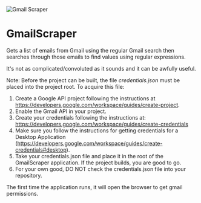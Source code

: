 
![Gmail Scraper](https://repository-images.githubusercontent.com/362003989/6471fb80-a73c-11eb-91ff-092f753906c0 "Gmail Scraper")
# GmailScraper
Gets a list of emails from Gmail using the regular Gmail search then searches through those emails to find values using regular expressions.

It's not as complicated/convoluted as it sounds and it can be awfully useful.

Note: Before the project can be built, the file *credentials.json* must be placed into the project root.
To acquire this file: 
1. Create a Google API project following the instructions at https://developers.google.com/workspace/guides/create-project.
2. Enable the Gmail API in your project.
3. Create your credentials following the instructions at: https://developers.google.com/workspace/guides/create-credentials
4. Make sure you follow the instructions for getting credentials for a Desktop Application (https://developers.google.com/workspace/guides/create-credentials#desktop).
5. Take your credentials.json file and place it in the root of the GmailScraper application. If the project builds, you are good to go.
6. For your own good, DO NOT check the credentials.json file into your repository.

The first time the application runs, it will open the browser to get gmail permissions.
